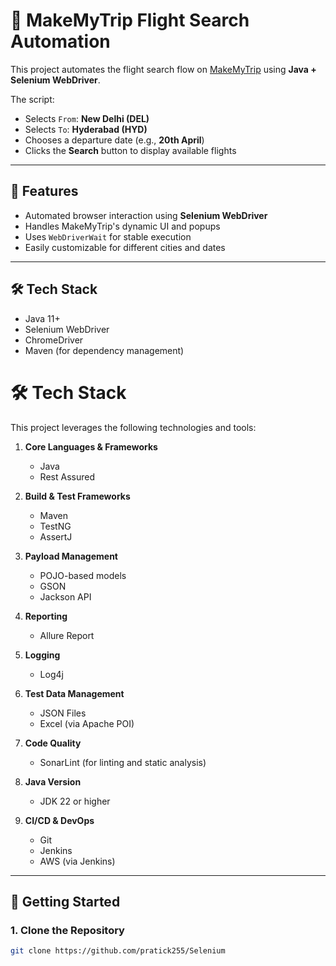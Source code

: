 # 🛫 MakeMyTrip Flight Search Automation

This project automates the flight search flow on [MakeMyTrip](https://www.makemytrip.com) using **Java + Selenium WebDriver**.

The script:
- Selects `From`: **New Delhi (DEL)**
- Selects `To`: **Hyderabad (HYD)**
- Chooses a departure date (e.g., **20th April**)
- Clicks the **Search** button to display available flights

---

## 📌 Features

- Automated browser interaction using **Selenium WebDriver**
- Handles MakeMyTrip's dynamic UI and popups
- Uses `WebDriverWait` for stable execution
- Easily customizable for different cities and dates

---

## 🛠️ Tech Stack

- Java 11+
- Selenium WebDriver
- ChromeDriver
- Maven (for dependency management)


# 🛠️ Tech Stack

This project leverages the following technologies and tools:

1. **Core Languages & Frameworks**
    - Java
    - Rest Assured

2. **Build & Test Frameworks**
    - Maven
    - TestNG
    - AssertJ

3. **Payload Management**
    - POJO-based models
    - GSON
    - Jackson API

4. **Reporting**
    - Allure Report

5. **Logging**
    - Log4j

6. **Test Data Management**
    - JSON Files
    - Excel (via Apache POI)

7. **Code Quality**
    - SonarLint (for linting and static analysis)

8. **Java Version**
    - JDK 22 or higher

9. **CI/CD & DevOps**
    - Git
    - Jenkins
    - AWS (via Jenkins)

---

## 🚀 Getting Started

### 1. Clone the Repository
```bash
git clone https://github.com/pratick255/Selenium

